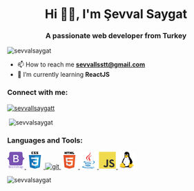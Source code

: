<h1 align="center">Hi 👋😛, I'm Şevval Saygat</h1>
<h3 align="center">A passionate web developer from Turkey</h3>

<p align="left"> <img src="https://komarev.com/ghpvc/?username=sevvalsaygat&label=Profile%20views&color=0e75b6&style=flat" alt="sevvalsaygat" /> </p>

- 📫 How to reach me **sevvallsstt@gmail.com**
- 🌱 I’m currently learning **ReactJS**

<h3 align="left">Connect with me:</h3>
<p align="left">
<a href="https://instagram.com/sevvallsaygatt" target="blank"><img align="center" src="https://cdn.jsdelivr.net/npm/simple-icons@3.0.1/icons/instagram.svg" alt="sevvallsaygatt" height="30" width="40" /></a>
</p>

<p>&nbsp;<img align="center" src="https://github-readme-stats.vercel.app/api?username=sevvalsaygat&show_icons=true&locale=en" alt="sevvalsaygat" /></p>

<h3 align="left">Languages and Tools:</h3>
<p align="left"> <a href="https://getbootstrap.com" target="_blank"> <img src="https://raw.githubusercontent.com/devicons/devicon/master/icons/bootstrap/bootstrap-plain-wordmark.svg" alt="bootstrap" width="40" height="40"/> </a> <a href="https://www.w3schools.com/css/" target="_blank"> <img src="https://raw.githubusercontent.com/devicons/devicon/master/icons/css3/css3-original-wordmark.svg" alt="css3" width="40" height="40"/> </a> <a href="https://git-scm.com/" target="_blank"> <img src="https://www.vectorlogo.zone/logos/git-scm/git-scm-icon.svg" alt="git" width="40" height="40"/> </a> <a href="https://www.w3.org/html/" target="_blank"> <img src="https://raw.githubusercontent.com/devicons/devicon/master/icons/html5/html5-original-wordmark.svg" alt="html5" width="40" height="40"/> </a> <a href="https://www.java.com" target="_blank"> <img src="https://raw.githubusercontent.com/devicons/devicon/master/icons/java/java-original.svg" alt="java" width="40" height="40"/> </a> <a href="https://developer.mozilla.org/en-US/docs/Web/JavaScript" target="_blank"> <img src="https://raw.githubusercontent.com/devicons/devicon/master/icons/javascript/javascript-original.svg" alt="javascript" width="40" height="40"/> </a> <a href="https://www.linux.org/" target="_blank"> <img src="https://raw.githubusercontent.com/devicons/devicon/master/icons/linux/linux-original.svg" alt="linux" width="40" height="40"/> </a> </p>

<p><img align="left" src="https://github-readme-stats.vercel.app/api/top-langs?username=sevvalsaygat&show_icons=true&locale=en&layout=compact" alt="sevvalsaygat" /></p>


